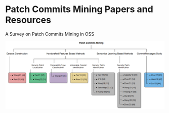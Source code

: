 # Patch Commits Mining Papers and Resources
A Survey on Patch Commits Mining in OSS

![Overview](https://github.com/fzuo/Patch-Commits-Study/blob/master/figs/overview.png "An overview and taxonomy of the related papers")

